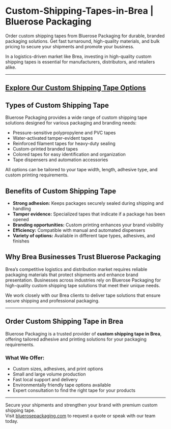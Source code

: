 # Custom-Shipping-Tapes-in-Brea | Bluerose Packaging

Order custom shipping tapes from Bluerose Packaging for durable, branded packaging solutions. Get fast turnaround, high-quality materials, and bulk pricing to secure your shipments and promote your business.

In a logistics-driven market like Brea, investing in high-quality custom shipping tapes is essential for manufacturers, distributors, and retailers alike.

---
[Explore Our Custom Shipping Tape Options](https://www.bluerosepackaging.com/product-category/custom-products/shipping-tapes/)
---

## Types of Custom Shipping Tape

Bluerose Packaging provides a wide range of custom shipping tape solutions designed for various packaging and branding needs:

- Pressure-sensitive polypropylene and PVC tapes  
- Water-activated tamper-evident tapes  
- Reinforced filament tapes for heavy-duty sealing  
- Custom-printed branded tapes  
- Colored tapes for easy identification and organization  
- Tape dispensers and automation accessories  

All options can be tailored to your tape width, length, adhesive type, and custom printing requirements.

## Benefits of Custom Shipping Tape

- **Strong adhesion:** Keeps packages securely sealed during shipping and handling  
- **Tamper evidence:** Specialized tapes that indicate if a package has been opened  
- **Branding opportunities:** Custom printing enhances your brand visibility  
- **Efficiency:** Compatible with manual and automated dispensers  
- **Variety of options:** Available in different tape types, adhesives, and finishes  

## Why Brea Businesses Trust Bluerose Packaging

Brea’s competitive logistics and distribution market requires reliable packaging materials that protect shipments and enhance brand presentation. Businesses across industries rely on Bluerose Packaging for high-quality custom shipping tape solutions that meet their unique needs.

We work closely with our Brea clients to deliver tape solutions that ensure secure shipping and professional packaging.

---

## Order Custom Shipping Tape in Brea

Bluerose Packaging is a trusted provider of **custom shipping tape in Brea**, offering tailored adhesive and printing solutions for your packaging requirements.

### What We Offer:

- Custom sizes, adhesives, and print options  
- Small and large volume production  
- Fast local support and delivery  
- Environmentally friendly tape options available  
- Expert consultation to find the right tape for your products  

---

Secure your shipments and strengthen your brand with premium custom shipping tape.  
Visit [bluerosepackaging.com](https://www.bluerosepackaging.com) to request a quote or speak with our team today.
